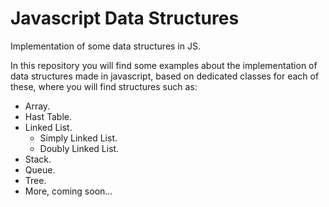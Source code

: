 # Javascript Data Structures
Implementation of some data structures in JS.

In this repository you will find some examples about the implementation of data structures made in javascript, based on dedicated classes for each of these, where you will find structures such as:
- Array.
- Hast Table.
- Linked List.
    - Simply Linked List.
    - Doubly Linked List.
- Stack.
- Queue.
- Tree.
- More, coming soon...